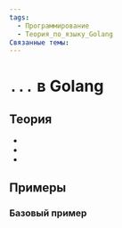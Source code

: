 ```yaml
---
tags:
  - Программирование
  - Теория_по_языку_Golang
Связанные темы:
---
```


# `...` в Golang

## Теория
- 
- 
- 
## Примеры
### Базовый пример
```go

```
